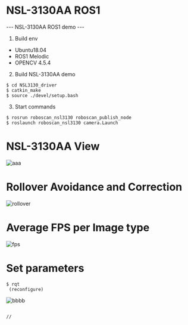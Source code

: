 # NSL-3130AA ROS1
--- NSL-3130AA ROS1 demo ---

1. Build env
 - Ubuntu18.04
 - ROS1 Melodic
 - OPENCV 4.5.4
 
 
2. Build NSL-3130AA demo
```
$ cd NSL3130_driver
$ catkin_make
$ source ./devel/setup.bash
```
 
3. Start commands
```
$ rosrun roboscan_nsl3130 roboscan_publish_node
$ roslaunch roboscan_nsl3130 camera.Launch
```

# NSL-3130AA View

 ![aaa](https://user-images.githubusercontent.com/106071093/226831747-71e4c269-0fa9-483a-b781-78ac131eaf6b.png)

# Rollover Avoidance and Correction

  ![rollover](https://github.com/nano-roboscan/NSL-3130AA-ROS2/assets/106071093/9d9659fd-0bb4-4e68-96cd-6a180cfa9618)

# Average FPS per Image type

  ![fps](https://github.com/nano-roboscan/NSL-3130AA-ROS2/assets/106071093/532178f4-23ac-4eee-ae8d-a4f8fb03b747)


# Set parameters
```
$ rqt
 (reconfigure)
```

![bbbb](https://user-images.githubusercontent.com/106071093/226831796-d487fc42-5ae4-40c4-b5f9-e4f18af08d7c.png)


```

//
```

 



 
 
 
